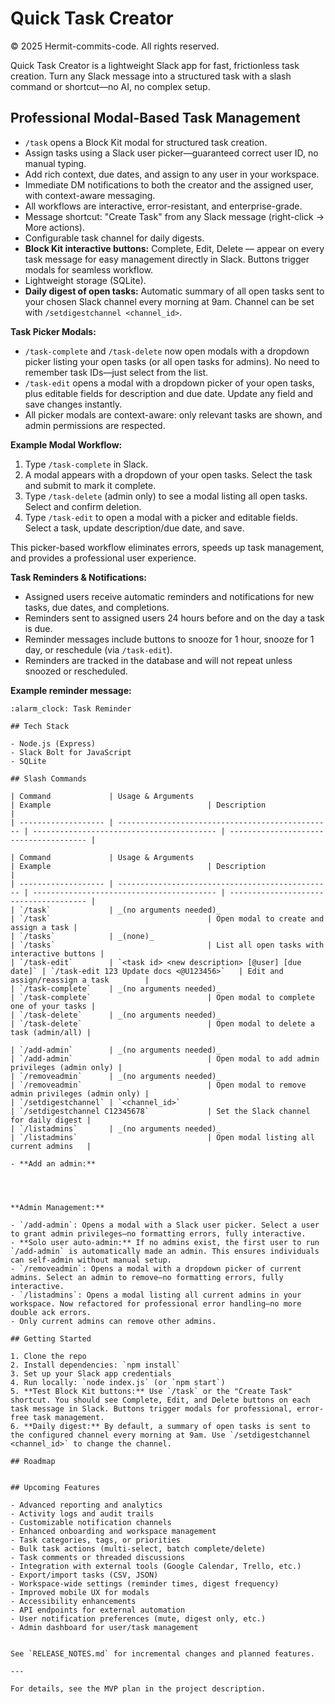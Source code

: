 # Quick Task Creator

© 2025 Hermit-commits-code. All rights reserved.

Quick Task Creator is a lightweight Slack app for fast, frictionless task creation. Turn any Slack message into a structured task with a slash command or shortcut—no AI, no complex setup.

## Professional Modal-Based Task Management

- `/task` opens a Block Kit modal for structured task creation.
- Assign tasks using a Slack user picker—guaranteed correct user ID, no manual typing.
- Add rich context, due dates, and assign to any user in your workspace.
- Immediate DM notifications to both the creator and the assigned user, with context-aware messaging.
- All workflows are interactive, error-resistant, and enterprise-grade.
- Message shortcut: "Create Task" from any Slack message (right-click → More actions).
- Configurable task channel for daily digests.
- **Block Kit interactive buttons:** Complete, Edit, Delete — appear on every task message for easy management directly in Slack. Buttons trigger modals for seamless workflow.
- Lightweight storage (SQLite).
- **Daily digest of open tasks:** Automatic summary of all open tasks sent to your chosen Slack channel every morning at 9am. Channel can be set with `/setdigestchannel <channel_id>`.

**Task Picker Modals:**

- `/task-complete` and `/task-delete` now open modals with a dropdown picker listing your open tasks (or all open tasks for admins). No need to remember task IDs—just select from the list.
- `/task-edit` opens a modal with a dropdown picker of your open tasks, plus editable fields for description and due date. Update any field and save changes instantly.
- All picker modals are context-aware: only relevant tasks are shown, and admin permissions are respected.

**Example Modal Workflow:**

1. Type `/task-complete` in Slack.
2. A modal appears with a dropdown of your open tasks. Select the task and submit to mark it complete.
3. Type `/task-delete` (admin only) to see a modal listing all open tasks. Select and confirm deletion.
4. Type `/task-edit` to open a modal with a picker and editable fields. Select a task, update description/due date, and save.

This picker-based workflow eliminates errors, speeds up task management, and provides a professional user experience.

**Task Reminders & Notifications:**

- Assigned users receive automatic reminders and notifications for new tasks, due dates, and completions.
- Reminders sent to assigned users 24 hours before and on the day a task is due.
- Reminder messages include buttons to snooze for 1 hour, snooze for 1 day, or reschedule (via `/task-edit`).
- Reminders are tracked in the database and will not repeat unless snoozed or rescheduled.

**Example reminder message:**

```
:alarm_clock: Task Reminder

## Tech Stack

- Node.js (Express)
- Slack Bolt for JavaScript
- SQLite

## Slash Commands

| Command             | Usage & Arguments                                | Example                                   | Description                            |
| ------------------- | ------------------------------------------------ | ----------------------------------------- | -------------------------------------- |

| Command             | Usage & Arguments                                | Example                                   | Description                            |
| ------------------- | ------------------------------------------------ | ----------------------------------------- | -------------------------------------- |
| `/task`             | _(no arguments needed)_                          | `/task`                                   | Open modal to create and assign a task |
| `/tasks`            | _(none)_                                         | `/tasks`                                  | List all open tasks with interactive buttons |
| `/task-edit`        | `<task id> <new description> [@user] [due date]` | `/task-edit 123 Update docs <@U123456>`   | Edit and assign/reassign a task        |
| `/task-complete`    | _(no arguments needed)_                          | `/task-complete`                          | Open modal to complete one of your tasks |
| `/task-delete`      | _(no arguments needed)_                          | `/task-delete`                            | Open modal to delete a task (admin/all) |

| `/add-admin`        | _(no arguments needed)_                          | `/add-admin`                              | Open modal to add admin privileges (admin only) |
| `/removeadmin`      | _(no arguments needed)_                          | `/removeadmin`                            | Open modal to remove admin privileges (admin only) |
| `/setdigestchannel` | `<channel_id>`                                   | `/setdigestchannel C12345678`             | Set the Slack channel for daily digest |
| `/listadmins`       | _(no arguments needed)_                          | `/listadmins`                             | Open modal listing all current admins   |

- **Add an admin:**




**Admin Management:**

- `/add-admin`: Opens a modal with a Slack user picker. Select a user to grant admin privileges—no formatting errors, fully interactive.
- **Solo user auto-admin:** If no admins exist, the first user to run `/add-admin` is automatically made an admin. This ensures individuals can self-admin without manual setup.
- `/removeadmin`: Opens a modal with a dropdown picker of current admins. Select an admin to remove—no formatting errors, fully interactive.
- `/listadmins`: Opens a modal listing all current admins in your workspace. Now refactored for professional error handling—no more double ack errors.
- Only current admins can remove other admins.

## Getting Started

1. Clone the repo
2. Install dependencies: `npm install`
3. Set up your Slack app credentials
4. Run locally: `node index.js` (or `npm start`)
5. **Test Block Kit buttons:** Use `/task` or the "Create Task" shortcut. You should see Complete, Edit, and Delete buttons on each task message in Slack. Buttons trigger modals for professional, error-free task management.
6. **Daily digest:** By default, a summary of open tasks is sent to the configured channel every morning at 9am. Use `/setdigestchannel <channel_id>` to change the channel.

## Roadmap


## Upcoming Features

- Advanced reporting and analytics
- Activity logs and audit trails
- Customizable notification channels
- Enhanced onboarding and workspace management
- Task categories, tags, or priorities
- Bulk task actions (multi-select, batch complete/delete)
- Task comments or threaded discussions
- Integration with external tools (Google Calendar, Trello, etc.)
- Export/import tasks (CSV, JSON)
- Workspace-wide settings (reminder times, digest frequency)
- Improved mobile UX for modals
- Accessibility enhancements
- API endpoints for external automation
- User notification preferences (mute, digest only, etc.)
- Admin dashboard for user/task management


See `RELEASE_NOTES.md` for incremental changes and planned features.

---

For details, see the MVP plan in the project description.
```
